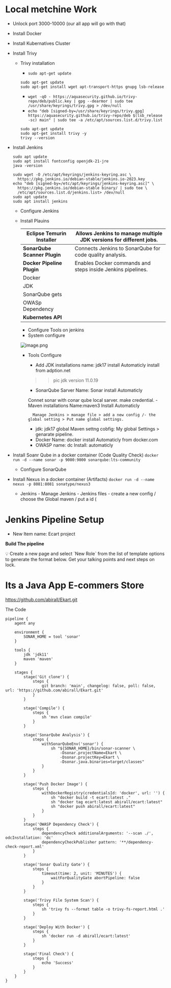 # Local metchine Work

- Unlock port 3000-10000 (our all app will go with that)
- Install Docker
- Install Kubernatives Cluster
- Install Trivy
    - Trivy installation
        - `sudo apt-get update`
        
        ```
        sudo apt-get update
        sudo apt-get install wget apt-transport-https gnupg lsb-release
        ```
        
        - `wget -qO - https://aquasecurity.github.io/trivy-repo/deb/public.key | gpg --dearmor | sudo tee /usr/share/keyrings/trivy.gpg > /dev/null`
        - `echo "deb [signed-by=/usr/share/keyrings/trivy.gpg] https://aquasecurity.github.io/trivy-repo/deb $(lsb_release -sc) main" | sudo tee -a /etc/apt/sources.list.d/trivy.list`
        
        ```
        sudo apt-get update
        sudo apt-get install trivy -y
        trivy --version
        ```
        
- Install Jenkins
    
    ```
    sudo apt update
    sudo apt install fontconfig openjdk-21-jre
    java -version
    ```
    
    ```
    sudo wget -O /etc/apt/keyrings/jenkins-keyring.asc \
      https://pkg.jenkins.io/debian-stable/jenkins.io-2023.key
    echo "deb [signed-by=/etc/apt/keyrings/jenkins-keyring.asc]" \
      https://pkg.jenkins.io/debian-stable binary/ | sudo tee \
      /etc/apt/sources.list.d/jenkins.list> /dev/null
    sudo apt update
    sudo apt install jenkins
    ```
    
    - Configure Jenkins
    - Install Plauins
        
        
        | **Eclipse Temurin Installer** | Allows Jenkins to manage multiple JDK versions for different jobs. |
        | --- | --- |
        | **SonarQube Scanner Plugin** | Connects Jenkins to SonarQube for code quality analysis. |
        | **Docker Pipeline Plugin** | Enables Docker commands and steps inside Jenkins pipelines. |
        | Docker |  |
        | JDK |  |
        | SonarQube gets |  |
        | OWASp Dependency |  |
        | **Kubernetes API** |  |
        - Configure Tools on jenkins
        - System configure
        
        ![image.png](attachment:d0a1f459-c57d-4187-9a23-f78ca5f13124:image.png)
        
        - Tools Configure
            - Add JDK installations
            name: jdk17
            install Automaticly 
            install from adption.net
            >> pic jdk version 
            11.0.19
            - SonarQube Sarver
            Name: Sonar
            install Automaticly
            
            Connet sonar with conar qube local sarver. 
            make credential.
                - Maven installations
                Name:maven3
                Install Automaticly
                
                Manage Jenkins > manage file > add a new config /- the global setting > Put name global settings.
            
            - jdk: jdk17
            global Maven settng cobfig: My global Settings > genarate pipeline.
            - Docker 
            Name: docker 
            install Automaticly from docker.com
            - OWASP
            name: dc
            Install: automaticly
        
- Install Soanr Qube in a docker container  (Code Quality Check)
`docker run -d --name sonar -p 9000:9000 sonarqube:lts-community`
    - Configure SonarQube
- Install Nexus in a docker container (Artifacts)
`docker run -d --name nexus -p 8081:8081 sonatype/nexus3`
    - Jenkins - Manage Jenkins - Jenkins files - create a new config / choose the Global maven / put a id (

# Jenkins Pipeline Setup

- New Item 
name: Ecart project

**Build The pipeline**

<aside>
💡 Create a new page and select `New Role` from the list of template options to generate the format below. Get your talking points and next steps on lock.

</aside>

# Its a Java App E-commers Store
https://github.com/abirall/Ekart.git

The Code 

```
pipeline {
    agent any

    environment {
        SONAR_HOME = tool 'sonar'
    }

    tools {
        jdk 'jdk11'
        maven 'maven'
    }

    stages {
        stage('Git clone') {
            steps {
                git branch: 'main', changelog: false, poll: false, url: 'https://github.com/abirall/Ekart.git'
            }
        }

        stage('Compile') {
            steps {
                sh 'mvn clean compile'
            }
        }

        stage('SonarQube Analysis') {
            steps {
                withSonarQubeEnv('sonar') {
                    sh "${SONAR_HOME}/bin/sonar-scanner \
                        -Dsonar.projectName=Ekart \
                        -Dsonar.projectKey=Ekart \
                        -Dsonar.java.binaries=target/classes"
                }
            }
        }

        stage('Push Docker Image') {
            steps {
                withDockerRegistry(credentialsId: 'docker', url: '') {
                    sh "docker build -t ecart:latest ."
                    sh "docker tag ecart:latest abirall/ecart:latest"
                    sh "docker push abirall/ecart:latest"
                }
            }
        }
        stage('OWASP Dependency Check') {
            steps {
                dependencyCheck additionalArguments: '--scan ./', odcInstallation: 'dc'
                dependencyCheckPublisher pattern: '**/dependency-check-report.xml'
            }
        }

        stage('Sonar Quality Gate') {
            steps {
                timeout(time: 2, unit: 'MINUTES') {
                    waitForQualityGate abortPipeline: false
                }
            }
        }

        stage('Trivy File System Scan') {
            steps {
                sh 'trivy fs --format table -o trivy-fs-report.html .'
            }
        }

        stage('Deploy With Docker') {
            steps {
                sh 'docker run -d abirall/ecart:latest'
            }
        }

        stage('Final Check') {
            steps {
                echo 'Success'
            }
        }
    }
}

```
